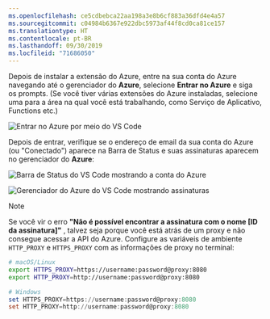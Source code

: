```yaml
---
ms.openlocfilehash: ce5cdbebca22aa198a3e8b6cf883a36dfd4e4a57
ms.sourcegitcommit: c04984b6367e922dbc5973af44f8cd0ca81ce157
ms.translationtype: HT
ms.contentlocale: pt-BR
ms.lasthandoff: 09/30/2019
ms.locfileid: "71686050"
---
```

Depois de instalar a extensão do Azure, entre na sua conta do Azure navegando até o gerenciador do **Azure**, selecione **Entrar no Azure** e siga os prompts. (Se você tiver várias extensões do Azure instaladas, selecione uma para a área na qual você está trabalhando, como Serviço de Aplicativo, Functions etc.)

![Entrar no Azure por meio do VS Code](../media/deploy-azure/azure-sign-in.png)

Depois de entrar, verifique se o endereço de email da sua conta do Azure (ou "Conectado") aparece na Barra de Status e suas assinaturas aparecem no gerenciador do **Azure**:

![Barra de Status do VS Code mostrando a conta do Azure](../media/deploy-azure/azure-account-status-bar.png)

![Gerenciador do Azure do VS Code mostrando assinaturas](../media/deploy-azure/azure-subscription-view.png)

> [!NOTE]
> Se você vir o erro **"Não é possível encontrar a assinatura com o nome [ID da assinatura]"** , talvez seja porque você está atrás de um proxy e não consegue acessar a API do Azure. Configure as variáveis de ambiente `HTTP_PROXY` e `HTTPS_PROXY` com as informações de proxy no terminal:
>
> ```bash
> # macOS/Linux
> export HTTPS_PROXY=https://username:password@proxy:8080
> export HTTP_PROXY=http://username:password@proxy:8080
> ```
>
> ```powershell
> # Windows
> set HTTPS_PROXY=https://username:password@proxy:8080
> set HTTP_PROXY=http://username:password@proxy:8080
> ```
